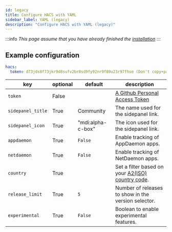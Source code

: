 ```yaml
---
id: legacy
title: Configure HACS with YAML
sidebar_label: YAML (legacy)
description: "Configure HACS with YAML (legacy)"
---
```


:::info
_This page assume that you have already finished the [installation](/docs/installation/prerequisites)_
:::

## Example configuration

```yaml
hacs:
  token: d73jds8f73jkr9d8sufv2br8sd9fy92nr9f80u23r97fhse (Don't copy+paste this token, create your own)
```

| key               | optional | default           | description                                                                                        |
| ----------------- | -------- | ----------------- | -------------------------------------------------------------------------------------------------- |
| `token`           | False    |                   | [A Github Personal Access Token](/docs/configuration/pat)                                          |
| `sidepanel_title` | True     | Community         | The name used for the sidepanel link.                                                              |
| `sidepanel_icon`  | True     | "mdi:alpha-c-box" | The icon used for the sidepanel link.                                                              |
| `appdaemon`       | True     | `False`           | Enable tracking of AppDaemon apps.                                                                 |
| `netdaemon`       | True     | `False`           | Enable tracking of NetDaemon apps.                                                                 |
| `country`         | True     |                   | Set a filter based on your [A2(ISO) country code](https://www.worldatlas.com/aatlas/ctycodes.htm). |
| `release_limit`   | True     | `5`               | Number of releases to show in the version selector.                                                |
| `experimental`    | True     | `False`           | Boolean to enable experimental features.                                                           |
